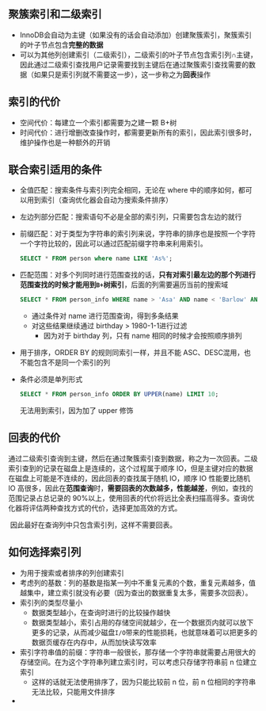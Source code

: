 ## 聚簇索引和二级索引

- InnoDB会自动为主键（如果没有的话会自动添加）创建聚簇索引，聚簇索引的叶子节点包含**完整的数据**
- 可以为其他列创建索引（二级索引），二级索引的叶子节点包含索引列∩主键，因此通过二级索引查找用户记录需要找到主键后在通过聚簇索引查找需要的数据（如果只是索引列就不需要这一步），这一步称之为**回表**操作

## 索引的代价

- 空间代价：每建立一个索引都需要为之建一颗 B+树
- 时间代价：进行增删改查操作时，都需要更新所有的索引，因此索引很多时，维护操作也是一种额外的开销

## 联合索引适用的条件

- 全值匹配：搜索条件与索引列完全相同，无论在 where 中的顺序如何，都可以用到索引（查询优化器会自动为搜索条件排序）

- 左边列部分匹配：搜索语句不必是全部的索引列，只需要包含左边的就行

- 前缀匹配：对于类型为字符串的索引列来说，字符串的排序也是按照一个字符一个字符比较的，因此可以通过匹配前缀字符串来利用索引。

  ```sql
  SELECT * FROM person where name LIKE 'As%';
  ```

- 匹配范围：对多个列同时进行范围查找的话，**只有对索引最左边的那个列进行范围查找的时候才能用到`B+`树索引**，后面的列需要遍历当前的搜索域

  ```sql
  SELECT * FROM person_info WHERE name > 'Asa' AND name < 'Barlow' AND birthday > '1980-01-01';
  ```

  - 通过条件对 name 进行范围查询，得到多条结果
  - 对这些结果继续通过 birthday > 1980-1-1进行过滤
    - 因为对于 birthday 列，只有 name 相同的时候才会按照顺序排列

- 用于排序，ORDER BY 的规则同索引一样，并且不能 ASC、DESC混用，也不能包含不是同一个索引的列

- 条件必须是单列形式

  ```sql
  SELECT * FROM person_info ORDER BY UPPER(name) LIMIT 10;
  ```

  无法用到索引，因为加了 upper 修饰

## 回表的代价

​		通过二级索引查询到主键，然后在通过聚簇索引查到数据，称之为一次回表。二级索引查到的记录在磁盘上是连续的，这个过程属于顺序 IO，但是主键对应的数据在磁盘上可能是不连续的，因此回表的查找属于随机 IO，顺序 IO 性能要比随机 IO 高很多，因此在**范围查询**时，**需要回表的次数越多，性能越差**，例如，查找的范围记录占总记录的 90%以上，使用回表的代价将远比全表扫描高得多。查询优化器将评估两种查找方式的代价，选择更加高效的方式。

​		因此最好在查询列中只包含索引列，这样不需要回表。

## 如何选择索引列

- 为用于搜索或者排序的列创建索引
- 考虑列的基数：列的基数是指某一列中不重复元素的个数，重复元素越多，值越集中，建立索引就没有必要（因为查出的数据重复太多，需要多次回表）。
- 索引列的类型尽量小
  - 数据类型越小，在查询时进行的比较操作越快
  - 数据类型越小，索引占用的存储空间就越少，在一个数据页内就可以放下更多的记录，从而减少磁盘`I/O`带来的性能损耗，也就意味着可以把更多的数据页缓存在内存中，从而加快读写效率
- 索引字符串值的前缀：字符串一般很长，那存储一个字符串就需要占用很大的存储空间。在为这个字符串列建立索引时，可以考虑只存储字符串前 n 位建立索引
  - 这样的话就无法使用排序了，因为只能比较前 n 位，前 n 位相同的字符串无法比较，只能用文件排序
- 

